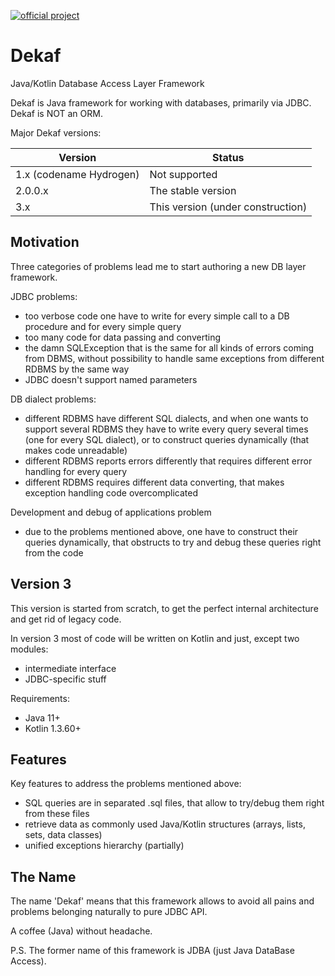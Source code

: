 [![official project](http://jb.gg/badges/official.svg)](https://confluence.jetbrains.com/display/ALL/JetBrains+on+GitHub)

Dekaf
=====

Java/Kotlin Database Access Layer Framework

Dekaf is Java framework for working with databases, primarily via JDBC. Dekaf is NOT an ORM.

Major Dekaf versions:

| Version                  | Status                            |
| ------------------------ | --------------------------------- |
| 1.x (codename Hydrogen)  | Not supported                     |
| 2.0.0.x                  | The stable version                |
| 3.x                      | This version (under construction) |



Motivation
----------

Three categories of problems lead me to start authoring a new DB layer framework.
 
JDBC problems:

* too verbose code one have to write for every simple call to a DB procedure and for every simple query
* too many code for data passing and converting
* the damn SQLException that is the same for all kinds of errors coming from DBMS, without possibility to handle same exceptions from different RDBMS by the same way
* JDBC doesn't support named parameters

DB dialect problems:

* different RDBMS have different SQL dialects, and when one wants to support several RDBMS they have to write every query several times (one for every SQL dialect), or to construct queries dynamically (that makes code unreadable)
* different RDBMS reports errors differently that requires different error handling for every query
* different RDBMS requires different data converting, that makes exception handling code overcomplicated
 
Development and debug of applications problem
 
* due to the problems mentioned above, one have to construct their queries dynamically, that obstructs to try and debug these queries right from the code  


Version 3
---------

This version is started from scratch, to get the perfect internal architecture
and get rid of legacy code.

In version 3 most of code will be written on Kotlin and just, except two modules:
   * intermediate interface
   * JDBC-specific stuff

Requirements:
   * Java 11+
   * Kotlin 1.3.60+



Features
--------

Key features to address the problems mentioned above:

* SQL queries are in separated .sql files, that allow to try/debug them right from these files
* retrieve data as commonly used Java/Kotlin structures (arrays, lists, sets, data classes)
* unified exceptions hierarchy (partially)


The Name
--------

The name 'Dekaf' means that this framework allows to
avoid all pains and problems belonging naturally to pure JDBC API.

A coffee (Java) without headache.

P.S. The former name of this framework is JDBA (just Java DataBase Access).
